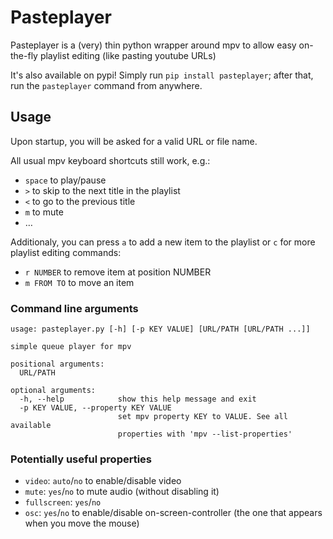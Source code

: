 # Pasteplayer

Pasteplayer is a (very) thin python wrapper around mpv to allow easy on-the-fly playlist editing (like pasting youtube URLs)

It's also available on pypi! Simply run `pip install pasteplayer`; after that, run the `pasteplayer` command from anywhere.

## Usage

Upon startup, you will be asked for a valid URL or file name.

All usual mpv keyboard shortcuts still work, e.g.:

* `space` to play/pause
* `>` to skip to the next title in the playlist
* `<` to go to the previous title
* `m` to mute
* …

Additionaly, you can press `a` to add a new item to the playlist or `c` for more playlist editing commands:

* `r NUMBER` to remove item at position NUMBER
* `m FROM TO` to move an item

### Command line arguments
```
usage: pasteplayer.py [-h] [-p KEY VALUE] [URL/PATH [URL/PATH ...]]

simple queue player for mpv

positional arguments:
  URL/PATH

optional arguments:
  -h, --help            show this help message and exit
  -p KEY VALUE, --property KEY VALUE
                        set mpv property KEY to VALUE. See all available
                        properties with 'mpv --list-properties'
```

### Potentially useful properties

* `video`: `auto`/`no` to enable/disable video
* `mute`: `yes`/`no` to mute audio (without disabling it)
* `fullscreen`: `yes`/`no`
* `osc`: `yes`/`no` to enable/disable on-screen-controller (the one that appears when you move the mouse)
